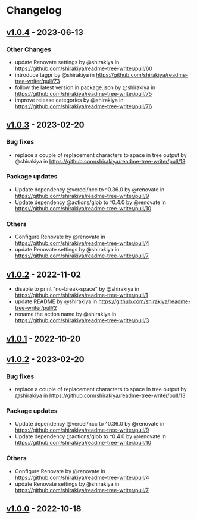 # Changelog

## [v1.0.4](https://github.com/shirakiya/readme-tree-writer/compare/v1.0.3...v1.0.4) - 2023-06-13
### Other Changes
- update Renovate settings by @shirakiya in https://github.com/shirakiya/readme-tree-writer/pull/60
- introduce tagpr by @shirakiya in https://github.com/shirakiya/readme-tree-writer/pull/73
- follow the latest version in package.json by @shirakiya in https://github.com/shirakiya/readme-tree-writer/pull/75
- improve release categories by @shirakiya in https://github.com/shirakiya/readme-tree-writer/pull/76

## [v1.0.3](https://github.com/shirakiya/readme-tree-writer/compare/v1.0.2...v1.0.3) - 2023-02-20
### Bug fixes
- replace a couple of replacement characters to space in tree output by @shirakiya in https://github.com/shirakiya/readme-tree-writer/pull/13
### Package updates
- Update dependency @vercel/ncc to ^0.36.0 by @renovate in https://github.com/shirakiya/readme-tree-writer/pull/9
- Update dependency @actions/glob to ^0.4.0 by @renovate in https://github.com/shirakiya/readme-tree-writer/pull/10
### Others
- Configure Renovate by @renovate in https://github.com/shirakiya/readme-tree-writer/pull/4
- update Renovate settings by @shirakiya in https://github.com/shirakiya/readme-tree-writer/pull/7

## [v1.0.2](https://github.com/shirakiya/readme-tree-writer/compare/v1.0.1...v1.0.2) - 2022-11-02
- disable to print "no-break-space" by @shirakiya in https://github.com/shirakiya/readme-tree-writer/pull/1
- update README by @shirakiya in https://github.com/shirakiya/readme-tree-writer/pull/2
- rename the action name by @shirakiya in https://github.com/shirakiya/readme-tree-writer/pull/3

## [v1.0.1](https://github.com/shirakiya/readme-tree-writer/compare/v1.0.0...v1.0.1) - 2022-10-20

## [v1.0.2](https://github.com/shirakiya/readme-tree-writer/compare/v1.0.2...v1) - 2023-02-20
### Bug fixes
- replace a couple of replacement characters to space in tree output by @shirakiya in https://github.com/shirakiya/readme-tree-writer/pull/13
### Package updates
- Update dependency @vercel/ncc to ^0.36.0 by @renovate in https://github.com/shirakiya/readme-tree-writer/pull/9
- Update dependency @actions/glob to ^0.4.0 by @renovate in https://github.com/shirakiya/readme-tree-writer/pull/10
### Others
- Configure Renovate by @renovate in https://github.com/shirakiya/readme-tree-writer/pull/4
- update Renovate settings by @shirakiya in https://github.com/shirakiya/readme-tree-writer/pull/7

## [v1.0.0](https://github.com/shirakiya/readme-tree-writer/commits/v1.0.0) - 2022-10-18

